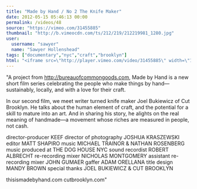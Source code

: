 ```yaml
---
title: "Made by Hand / No 2 The Knife Maker"
date: 2012-05-15 05:46:13 00:00
permalink: /videos/48
source: "https://vimeo.com/31455885"
thumbnail: "http://b.vimeocdn.com/ts/212/219/212219981_1280.jpg"
user:
  username: "sawyer"
  name: "Sawyer Hollenshead"
tags: ["documentary","nyc","craft","brooklyn"]
html: "<iframe src=\"http://player.vimeo.com/video/31455885\" width=\"1280\" height=\"720\" frameborder=\"0\" webkitAllowFullScreen mozallowfullscreen allowFullScreen></iframe>"
---
```


"A project from http://bureauofcommongoods.com, Made by Hand is a new short film series celebrating the people who make things by hand—sustainably, locally, and with a love for their craft.

In our second film, we meet writer turned knife maker Joel Bukiewicz of Cut Brooklyn. He talks about the human element of craft, and the potential for a skill to mature into an art. And in sharing his story, he alights on the real meaning of handmade—a movement whose riches are measured in people, not cash.

director-producer KEEF
director of photography JOSHUA KRASZEWSKI
editor MATT SHAPIRO
music MICHAEL TRAINOR & NATHAN ROSENBERG
music produced at THE DOG HOUSE NYC
sound recordist ROBERT ALBRECHT
re-recording mixer NICHOLAS MONTGOMERY
assistant re-recording mixer JOHN GUMAER
gaffer ADAM ORELLANA
title design MANDY BROWN
special thanks
JOEL BUKIEWICZ & CUT BROOKLYN

thisismadebyhand.com
cutbrooklyn.com"